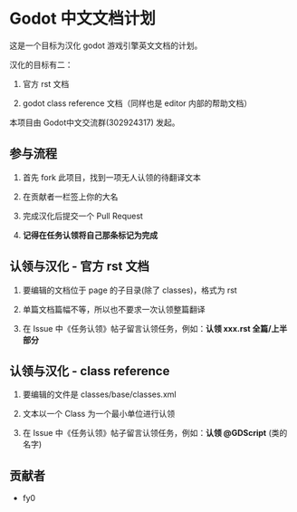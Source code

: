# Godot 中文文档计划

这是一个目标为汉化 godot 游戏引擎英文文档的计划。

汉化的目标有二：

1. 官方 rst 文档

2. godot class reference 文档（同样也是 editor 内部的帮助文档）

本项目由 Godot中文交流群(302924317) 发起。

## 参与流程

1. 首先 fork 此项目，找到一项无人认领的待翻译文本

2. 在贡献者一栏签上你的大名

3. 完成汉化后提交一个 Pull Request

4. **记得在任务认领将自己那条标记为完成**

## 认领与汉化 - 官方 rst 文档

1. 要编辑的文档位于 page 的子目录(除了 classes)，格式为 rst

2. 单篇文档篇幅不等，所以也不要求一次认领整篇翻译

3. 在 Issue 中《任务认领》帖子留言认领任务，例如：**认领 xxx.rst 全篇/上半部分**


## 认领与汉化 - class reference

1. 要编辑的文件是 classes/base/classes.xml

2. 文本以一个 Class 为一个最小单位进行认领

3. 在 Issue 中《任务认领》帖子留言认领任务，例如：**认领 @GDScript** (类的名字)

## 贡献者

* fy0

